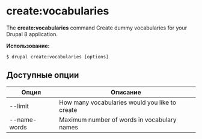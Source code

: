 # create:vocabularies
The **create:vocabularies** command Create dummy vocabularies for your Drupal 8 application.

**Использование:**
```
$ drupal create:vocabularies [options] 
```

## Доступные опции
Опция | Описание
-------|-------------
--limit | How many vocabularies would you like to create
--name-words | Maximum number of words in vocabulary names

